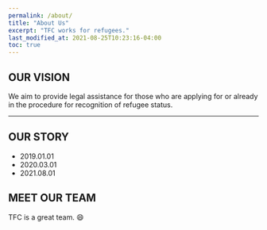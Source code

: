 ```yaml
---
permalink: /about/
title: "About Us"
excerpt: "TFC works for refugees."
last_modified_at: 2021-08-25T10:23:16-04:00
toc: true
---
```


## OUR VISION
We aim to provide legal assistance for those who are applying for or already in the procedure for recognition of refugee status.

---

## OUR STORY
- 2019.01.01
- 2020.03.01
- 2021.08.01

## MEET OUR TEAM
TFC is a great team. :smile:
